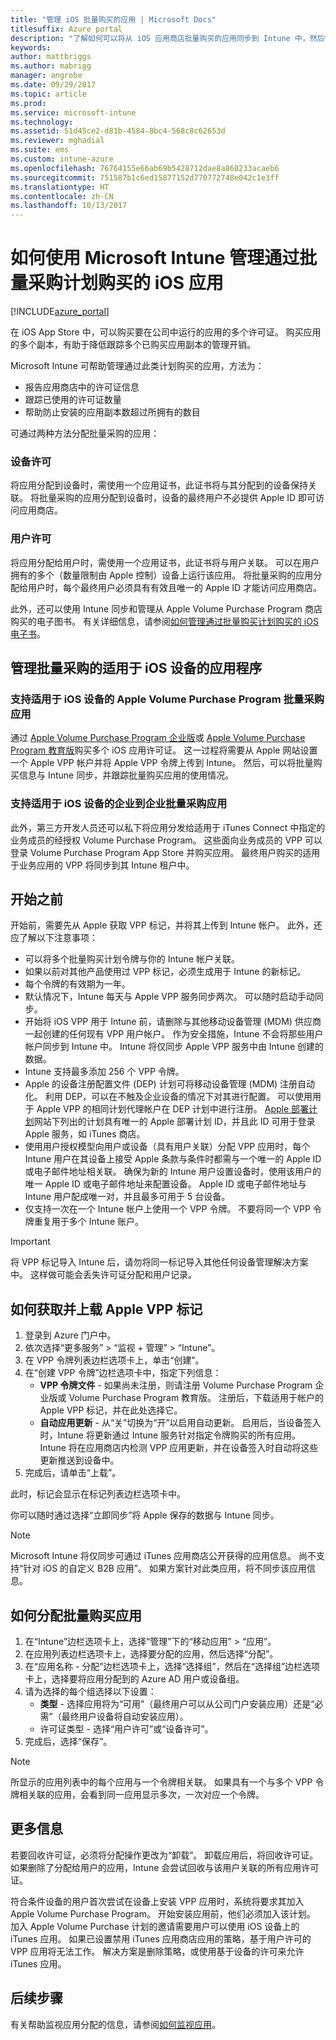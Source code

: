 ```yaml
---
title: "管理 iOS 批量购买的应用 | Microsoft Docs"
titlesuffix: Azure portal
description: "了解如何可以将从 iOS 应用商店批量购买的应用同步到 Intune 中，然后管理并跟踪其使用情况。"
keywords: 
author: mattbriggs
ms.author: mabrigg
manager: angrobe
ms.date: 09/29/2017
ms.topic: article
ms.prod: 
ms.service: microsoft-intune
ms.technology: 
ms.assetid: 51d45ce2-d81b-4584-8bc4-568c8c62653d
ms.reviewer: mghadial
ms.suite: ems
ms.custom: intune-azure
ms.openlocfilehash: 76764155e66ab69b5428712dae8a860233acaeb6
ms.sourcegitcommit: 751587b1c6ed15877152d770772748e042c1e3ff
ms.translationtype: HT
ms.contentlocale: zh-CN
ms.lasthandoff: 10/13/2017
---
```

# <a name="how-to-manage-ios-apps-purchased-through-a-volume-purchase-program-with-microsoft-intune"></a>如何使用 Microsoft Intune 管理通过批量采购计划购买的 iOS 应用


[!INCLUDE[azure_portal](./includes/azure_portal.md)]

在 iOS App Store 中，可以购买要在公司中运行的应用的多个许可证。 购买应用的多个副本，有助于降低跟踪多个已购买应用副本的管理开销。

Microsoft Intune 可帮助管理通过此类计划购买的应用，方法为：

- 报告应用商店中的许可证信息
- 跟踪已使用的许可证数量
- 帮助防止安装的应用副本数超过所拥有的数目

可通过两种方法分配批量采购的应用：

### <a name="device-licensing"></a>设备许可

将应用分配到设备时，需使用一个应用证书，此证书将与其分配到的设备保持关联。
将批量采购的应用分配到设备时，设备的最终用户不必提供 Apple ID 即可访问应用商店。 



### <a name="user-licensing"></a>用户许可

将应用分配给用户时，需使用一个应用证书，此证书将与用户关联。 可以在用户拥有的多个（数量限制由 Apple 控制）设备上运行该应用。
将批量采购的应用分配给用户时，每个最终用户必须具有有效且唯一的 Apple ID 才能访问应用商店。

此外，还可以使用 Intune 同步和管理从 Apple Volume Purchase Program 商店购买的电子图书。 有关详细信息，请参阅[如何管理通过批量购买计划购买的 iOS 电子书](vpp-ebooks-ios.md)。

## <a name="manage-volume-purchased-apps-for-ios-devices"></a>管理批量采购的适用于 iOS 设备的应用程序

### <a name="supports-apple-volume-purchase-program-volume-purchased-apps-for-ios-devices"></a>支持适用于 iOS 设备的 Apple Volume Purchase Program 批量采购应用

通过 [Apple Volume Purchase Program 企业版](http://www.apple.com/business/vpp/)或 [Apple Volume Purchase Program 教育版](http://volume.itunes.apple.com/us/store)购买多个 iOS 应用许可证。 这一过程将需要从 Apple 网站设置一个 Apple VPP 帐户并将 Apple VPP 令牌上传到 Intune。  然后，可以将批量购买信息与 Intune 同步，并跟踪批量购买应用的使用情况。

### <a name="supports-business-to-business-volume-purchased-apps-for-ios-devices"></a>支持适用于 iOS 设备的企业到企业批量采购应用

此外，第三方开发人员还可以私下将应用分发给适用于 iTunes Connect 中指定的业务成员的经授权 Volume Purchase Program。 这些面向业务成员的 VPP 可以登录 Volume Purchase Program App Store 并购买应用。 最终用户购买的适用于业务应用的 VPP 将同步到其 Intune 租户中。

## <a name="before-you-start"></a>开始之前
开始前，需要先从 Apple 获取 VPP 标记，并将其上传到 Intune 帐户。 此外，还应了解以下注意事项：

* 可以将多个批量购买计划令牌与你的 Intune 帐户关联。
* 如果以前对其他产品使用过 VPP 标记，必须生成用于 Intune 的新标记。
* 每个令牌的有效期为一年。
* 默认情况下，Intune 每天与 Apple VPP 服务同步两次。 可以随时启动手动同步。
* 开始将 iOS VPP 用于 Intune 前，请删除与其他移动设备管理 (MDM) 供应商一起创建的任何现有 VPP 用户帐户。 作为安全措施，Intune 不会将那些用户帐户同步到 Intune 中。 Intune 将仅同步 Apple VPP 服务中由 Intune 创建的数据。
* Intune 支持最多添加 256 个 VPP 令牌。
* Apple 的设备注册配置文件 (DEP) 计划可将移动设备管理 (MDM) 注册自动化。 利用 DEP，可以在不触及企业设备的情况下对其进行配置。 可以使用用于 Apple VPP 的相同计划代理帐户在 DEP 计划中进行注册。 [Apple 部署计划](https://deploy.apple.com)网站下列出的计划具有唯一的 Apple 部署计划 ID，并且此 ID 可用于登录 Apple 服务，如 iTunes 商店。 
* 使用用户授权模型向用户或设备（具有用户关联）分配 VPP 应用时，每个 Intune 用户在其设备上接受 Apple 条款与条件时都需与一个唯一的 Apple ID 或电子邮件地址相关联。 确保为新的 Intune 用户设置设备时，使用该用户的唯一 Apple ID 或电子邮件地址来配置设备。 Apple ID 或电子邮件地址与 Intune 用户配成唯一对，并且最多可用于 5 台设备。
* 仅支持一次在一个 Intune 帐户上使用一个 VPP 令牌。 不要将同一个 VPP 令牌重复用于多个 Intune 账户。

>[!IMPORTANT]
>将 VPP 标记导入 Intune 后，请勿将同一标记导入其他任何设备管理解决方案中。 这样做可能会丢失许可证分配和用户记录。

## <a name="to-get-and-upload-an-apple-vpp-token"></a>如何获取并上载 Apple VPP 标记

1. 登录到 Azure 门户中。
2. 依次选择“更多服务” > “监视 + 管理” > “Intune”。
2.  在 VPP 令牌列表边栏选项卡上，单击“创建”。
4. 在“创建 VPP 令牌”边栏选项卡中，指定下列信息：
    - **VPP 令牌文件** - 如果尚未注册，则请注册 Volume Purchase Program 企业版或 Volume Purchase Program 教育版。 注册后，下载适用于帐户的 Apple VPP 标记，并在此处选择它。
    - **自动应用更新** - 从“关”切换为“开”以启用自动更新。 启用后，当设备签入时，Intune 将更新通过 Intune 服务针对指定令牌购买的所有应用。 Intune 将在应用商店内检测 VPP 应用更新，并在设备签入时自动将这些更新推送到设备中。
4. 完成后，请单击“上载”。

此时，标记会显示在标记列表边栏选项卡中。

你可以随时通过选择“立即同步”将 Apple 保存的数据与 Intune 同步。

> [!NOTE]
> Microsoft Intune 将仅同步可通过 iTunes 应用商店公开获得的应用信息。 尚不支持“针对 iOS 的自定义 B2B 应用”。 如果方案针对此类应用，将不同步该应用信息。

## <a name="to-assign-a-volume-purchased-app"></a>如何分配批量购买应用

1.  在“Intune”边栏选项卡上，选择“管理”下的“移动应用” > “应用”。
2.  在应用列表边栏选项卡上，选择要分配的应用，然后选择“分配”。
3.  在“应用名称 - 分配”边栏选项卡上，选择“选择组”，然后在“选择组”边栏选项卡上，选择要将应用分配到的 Azure AD 用户或设备组。
5.  请为选择的每个组选择以下设置：
    - **类型** - 选择应用将为“可用”（最终用户可以从公司门户安装应用）还是“必需”（最终用户设备将自动安装应用）。
    - 许可证类型 - 选择“用户许可”或“设备许可”。
6.  完成后，选择“保存”。


>[!NOTE]
>所显示的应用列表中的每个应用与一个令牌相关联。 如果具有一个与多个 VPP 令牌相关联的应用，会看到同一应用显示多次，一次对应一个令牌。

## <a name="further-information"></a>更多信息

若要回收许可证，必须将分配操作更改为“卸载”。 卸载应用后，将回收许可证。 如果删除了分配给用户的应用，Intune 会尝试回收与该用户关联的所有应用许可证。

符合条件设备的用户首次尝试在设备上安装 VPP 应用时，系统将要求其加入 Apple Volume Purchase Program。 开始安装应用前，他们必须加入该计划。 加入 Apple Volume Purchase 计划的邀请需要用户可以使用 iOS 设备上的 iTunes 应用。 如果已设置禁用 iTunes 应用商店应用的策略，基于用户许可的 VPP 应用将无法工作。 解决方案是删除策略，或使用基于设备的许可来允许 iTunes 应用。



## <a name="next-steps"></a>后续步骤

有关帮助监视应用分配的信息，请参阅[如何监视应用](apps-monitor.md)。